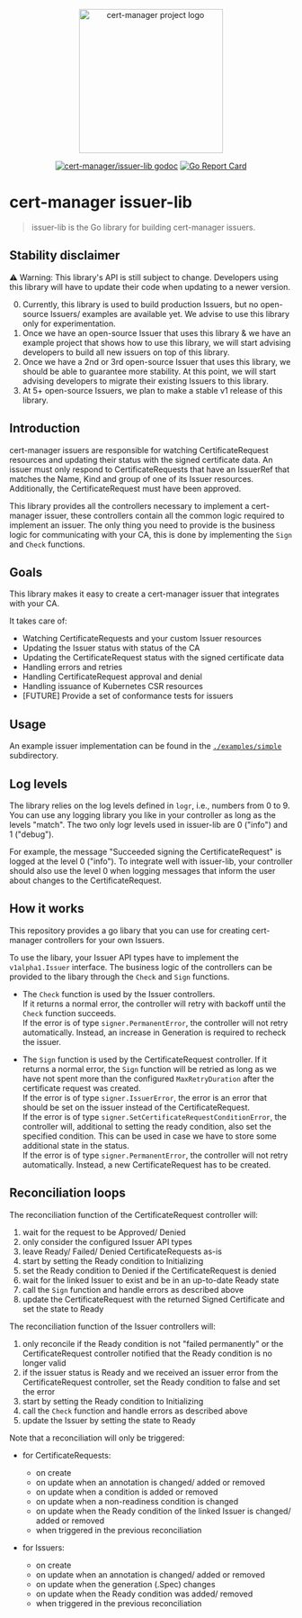 <p align="center">
  <img src="https://raw.githubusercontent.com/cert-manager/cert-manager/d53c0b9270f8cd90d908460d69502694e1838f5f/logo/logo-small.png" height="256" width="256" alt="cert-manager project logo" />
</p>
<p align="center">
  <a href="https://godoc.org/github.com/cert-manager/issuer-lib"><img src="https://godoc.org/github.com/cert-manager/issuer-lib?status.svg" alt="cert-manager/issuer-lib godoc"></a>
  <a href="https://goreportcard.com/report/github.com/cert-manager/issuer-lib"><img alt="Go Report Card" src="https://goreportcard.com/badge/github.com/cert-manager/issuer-lib" /></a>
</p>

# cert-manager issuer-lib

> issuer-lib is the Go library for building cert-manager issuers.

## Stability disclaimer

⚠️ Warning: This library's API is still subject to change. Developers using this library will have to update their
code when updating to a newer version.

0. Currently, this library is used to build production Issuers, but no open-source Issuers/ examples are available yet. We advise to use this library only for experimentation.
1. Once we have an open-source Issuer
that uses this library & we have an example project that shows how to use this library, we will start advising developers to build all new issuers on top of this library.
2. Once we have a 2nd or 3rd open-source Issuer that uses this library, we should be able to guarantee more stability.
At this point, we will start advising developers to migrate their existing Issuers to this library.
3. At 5+ open-source Issuers, we plan to make a stable v1 release of this library.

## Introduction

cert-manager issuers are responsible for watching CertificateRequest resources and updating
their status with the signed certificate data. An issuer must only respond to
CertificateRequests that have an IssuerRef that matches the Name, Kind and group
of one of its Issuer resources. Additionally, the CertificateRequest must have been approved.

This library provides all the controllers necessary to implement a cert-manager
issuer, these controllers contain all the common logic required to implement
an issuer. The only thing you need to provide is the business logic for
communicating with your CA, this is done by implementing the `Sign` and `Check`
functions.

## Goals

This library makes it easy to create a cert-manager issuer that integrates with
your CA.

It takes care of:

- Watching CertificateRequests and your custom Issuer resources
- Updating the Issuer status with status of the CA
- Updating the CertificateRequest status with the signed certificate data
- Handling errors and retries
- Handling CertificateRequest approval and denial
- Handling issuance of Kubernetes CSR resources
- [FUTURE] Provide a set of conformance tests for issuers

## Usage

An example issuer implementation can be found in the [`./examples/simple`](./examples/simple) subdirectory.

## Log levels

The library relies on the log levels defined in `logr`, i.e., numbers from 0 to
9\. You can use any logging library you like in your controller as long as the
levels "match". The two only logr levels used in issuer-lib are 0 ("info") and 1
("debug").

For example, the message "Succeeded signing the CertificateRequest" is logged at
the level 0 ("info"). To integrate well with issuer-lib, your controller should
also use the level 0 when logging messages that inform the user about changes to
the CertificateRequest.

## How it works

This repository provides a go libary that you can use for creating cert-manager controllers for your own Issuers.

To use the libary, your Issuer API types have to implement the `v1alpha1.Issuer` interface.
The business logic of the controllers can be provided to the libary through the `Check` and `Sign` functions.
- The `Check` function is used by the Issuer controllers.  
If it returns a normal error, the controller will retry with backoff until the `Check` function succeeds.  
If the error is of type `signer.PermanentError`, the controller will not retry automatically. Instead, an increase in Generation is required to recheck the issuer.

- The `Sign` function is used by the CertificateRequest controller.
If it returns a normal error, the `Sign` function will be retried as long as we have not spent more than the configured `MaxRetryDuration` after the certificate request was created.  
If the error is of type `signer.IssuerError`, the error is an error that should be set on the issuer instead of the CertificateRequest.  
If the error is of type `signer.SetCertificateRequestConditionError`, the controller will, additional to setting the ready condition, also set the specified condition. This can be used in case we have to store some additional state in the status.  
If the error is of type `signer.PermanentError`, the controller will not retry automatically. Instead, a new CertificateRequest has to be created.

## Reconciliation loops

The reconciliation function of the CertificateRequest controller will:
1. wait for the request to be Approved/ Denied
2. only consider the configured Issuer API types
3. leave Ready/ Failed/ Denied CertificateRequests as-is
4. start by setting the Ready condition to Initializing
5. set the Ready condition to Denied if the CertificateRequest is denied
6. wait for the linked Issuer to exist and be in an up-to-date Ready state
7. call the `Sign` function and handle errors as described above
8. update the CertificateRequest with the returned Signed Certificate and set the state to Ready

The reconciliation function of the Issuer controllers will:
1. only reconcile if the Ready condition is not "failed permanently" or the CertificateRequest controller notified that the Ready condition is no longer valid
2. if the issuer status is Ready and we received an issuer error from the CertificateRequest controller, set the Ready condition to false and set the error
3. start by setting the Ready condition to Initializing
4. call the `Check` function and handle errors as described above
5. update the Issuer by setting the state to Ready

Note that a reconciliation will only be triggered:
- for CertificateRequests:
    - on create
    - on update when an annotation is changed/ added or removed
    - on update when a condition is added or removed
    - on update when a non-readiness condition is changed
    - on update when the Ready condition of the linked Issuer is changed/ added or removed
    - when triggered in the previous reconciliation

- for Issuers:
    - on create
    - on update when an annotation is changed/ added or removed
    - on update when the generation (.Spec) changes
    - on update when the Ready condition was added/ removed
    - when triggered in the previous reconciliation
